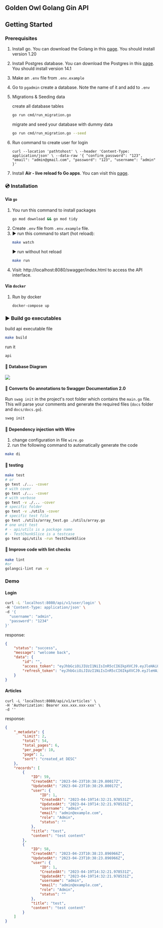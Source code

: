 ## Golden Owl Golang Gin API

## Getting Started

### Prerequisites

1. Install go. You can download the Golang in this [page](https://go.dev/doc/install). You should install version 1.20
2. Install Postgres database. You can download the Postgres in this [page](https://www.postgresql.org/download/). You should install version 14.1
3. Make an `.env` file from `.env.example`
4. Go to `pgadmin` create a database. Note the name of it and add to `.env`
5. Migrations & Seeding data

   create all database tables
   ```sh
   go run cmd/run_migration.go
   ```
   migrate and seed your database with dummy data
   ```sh
   go run cmd/run_migration.go --seed
   ```
6. Run command to create user for login

   `curl --location 'pathtohost' \
   --header 'Content-Type: application/json' \
   --data-raw '{
   "confirm_password": "123",
   "email": "admin@gmail.com",
   "password": "123",
   "username": "admin"
   }'`
7. Install **Air - live reload fo Go apps**. You can visit this [page](https://github.com/cosmtrek/air).

### 💿 Installation

#### Via `go`

1. You run this command to install packages
   ```sh
   go mod download && go mod tidy
   ```
2. Create `.env` file from `.env.example` file.
3. ▶ run this command to start (hot reload):
   ```sh
   make watch
   ```
   ▶ run without hot reload
   ```sh
   make run
   ```
4. Visit: http://localhost:8080/swagger/index.html to access the API interface.
#### Via `docker`

1. Run by docker
   ```sh
   docker-compose up
   ```

### ▶️  Build go executables
build api executable file
```sh
make build
```

run it
```sh
api
```

<!-- MARKDOWN LINKS & IMAGES -->
<!-- https://www.markdownguide.org/basic-syntax/#reference-style-links -->
[Golang]: https://img.shields.io/badge/go-%2300ADD8.svg?style=for-the-badge&logo=go&logoColor=white
[Golang-url]: https://go.dev/doc/


#### 📌 Database Diagram
[![](https://mermaid.ink/img/pako:eNqtkk1PwzAMhv9K5HM3pZ90uU0bBw5IiLEL6iVqvRGpTabEFYyu_53QgTq2cUDCJ_uxI7-x3UFpKgQBaJdKbq1sCs28rR1ad-Ky7hh8Wqs0sbslO7Ux68gqvR1eadngb3n2IJ17Nba6zNw2UtWX-NHUeElXJKl1Iyfley4sSsJqTmd8vauu8iXWeML7Qh-duSVV1uh-Rn-eBXtSdE37wmhCTf8uftza4TCZHLpRuWCl7ymVdhBAg9ZPuvLLHz5UAL1ggwUI71a4kW1NBRS696WyJbPa6xIE2RYDaActXxcDYiNr5-lO6mdjmu8iH4Lo4A1EnOXTWZImYRjFPL7hWQB7EJMkn0ZpksY5z_Mw4rM-gPfhfTjlaZ7FnKchD7M8ytIAsFJk7P3xWoej7T8A9wvK7w?type=png)](https://mermaid.live/edit#pako:eNqtkk1PwzAMhv9K5HM3pZ90uU0bBw5IiLEL6iVqvRGpTabEFYyu_53QgTq2cUDCJ_uxI7-x3UFpKgQBaJdKbq1sCs28rR1ad-Ky7hh8Wqs0sbslO7Ux68gqvR1eadngb3n2IJ17Nba6zNw2UtWX-NHUeElXJKl1Iyfley4sSsJqTmd8vauu8iXWeML7Qh-duSVV1uh-Rn-eBXtSdE37wmhCTf8uftza4TCZHLpRuWCl7ymVdhBAg9ZPuvLLHz5UAL1ggwUI71a4kW1NBRS696WyJbPa6xIE2RYDaActXxcDYiNr5-lO6mdjmu8iH4Lo4A1EnOXTWZImYRjFPL7hWQB7EJMkn0ZpksY5z_Mw4rM-gPfhfTjlaZ7FnKchD7M8ytIAsFJk7P3xWoej7T8A9wvK7w)

#### 🔗 Converts Go annotations to Swagger Documentation 2.0
Run `swag init` in the project's root folder which contains the `main.go` file. This will parse your comments and generate the required files (`docs` folder and `docs/docs.go`).
```sh
swag init
```


#### 💉 Dependency injection with Wire
1. change configuration in file ```wire.go ```
2. run the following command to automatically generate the code
```sh
make di
```

#### 🧪 testing
```sh
make test
# or
go test ./... -cover
# with cover
go test ./... -cover
# with verbose
go test -v ./... -cover
# specific folder
go test -v ./utils -cover
# specific test file
go test ./utils/array_test.go ./utils/array.go
# one unit test
# - api/utils is a package name
# - TestChunkSlice is a testcase
go test api/utils -run TestChunkSlice 
```

#### 🧪 Improve code with lint checks
```sh
make lint
#or
golangci-lint run -v
```

### Demo
#### Login
```sh
curl -L 'localhost:8080/api/v1/user/login' \
-H 'Content-Type: application/json' \
-d '{
  "username": "admin",
  "password": "1234"
}'
```
response:
```json
{
    "status": "success",
    "message": "welcome back",
    "data": {
        "id": "",
        "access_token": "eyJhbGciOiJIUzI1NiIsInR5cCI6IkpXVCJ9.eyJleHAiOjE2ODIyNDkzMDAsInVzZXJfaWQiOiIxIn0.6A1njyesyO78yAcyvP3Qnp5PKLI-kAMqa7qTswBOrR0",
        "refresh_token": "eyJhbGciOiJIUzI1NiIsInR5cCI6IkpXVCJ9.eyJleHAiOjE2ODIzMzQ4MDAsInVzZXJfaWQiOiIxIn0.f31ckZtq5yPTgn0GCboR9CUclqWpChts8Bj4Cnx2AMk"
    }
}
```
#### Articles
```shell
curl -L 'localhost:8080/api/v1/articles' \
-H 'Authorization: Bearer xxx.xxx.xxx-xxx' \
-d ''
```
response:
```json
{
    "_metadata": {
        "Limit": 2,
        "total": 54,
        "total_pages": 6,
        "per_page": 10,
        "page": 1,
        "sort": "created_at DESC"
    },
    "records": [
        {
            "ID": 59,
            "CreatedAt": "2023-04-23T10:38:29.80017Z",
            "UpdatedAt": "2023-04-23T10:38:29.80017Z",
            "user": {
                "ID": 1,
                "CreatedAt": "2023-04-19T14:32:21.978531Z",
                "UpdatedAt": "2023-04-19T14:32:21.978531Z",
                "username": "admin",
                "email": "admin@example.com",
                "role": "Admin",
                "status": ""
            },
            "title": "test",
            "content": "test content"
        },
        {
            "ID": 58,
            "CreatedAt": "2023-04-23T10:38:23.896966Z",
            "UpdatedAt": "2023-04-23T10:38:23.896966Z",
            "user": {
                "ID": 1,
                "CreatedAt": "2023-04-19T14:32:21.978531Z",
                "UpdatedAt": "2023-04-19T14:32:21.978531Z",
                "username": "admin",
                "email": "admin@example.com",
                "role": "Admin",
                "status": ""
            },
            "title": "test",
            "content": "test content"
        }
    ]
}
```